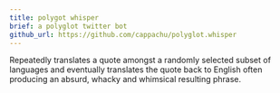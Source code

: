 ```yaml
---
title: polygot whisper 
brief: a polyglot twitter bot
github_url: https://github.com/cappachu/polyglot.whisper
---
```


Repeatedly translates a quote amongst a randomly selected subset of languages and eventually translates the quote back to English often producing an absurd, whacky and whimsical resulting phrase.

